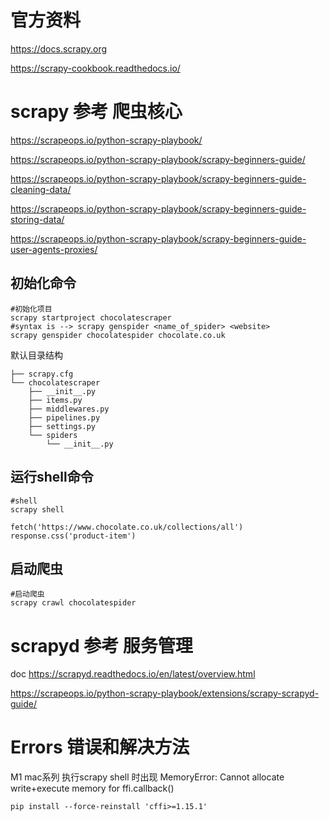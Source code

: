 # 官方资料

https://docs.scrapy.org

https://scrapy-cookbook.readthedocs.io/


# scrapy 参考 爬虫核心
https://scrapeops.io/python-scrapy-playbook/

https://scrapeops.io/python-scrapy-playbook/scrapy-beginners-guide/

https://scrapeops.io/python-scrapy-playbook/scrapy-beginners-guide-cleaning-data/

https://scrapeops.io/python-scrapy-playbook/scrapy-beginners-guide-storing-data/

https://scrapeops.io/python-scrapy-playbook/scrapy-beginners-guide-user-agents-proxies/

## 初始化命令

```
#初始化项目
scrapy startproject chocolatescraper
#syntax is --> scrapy genspider <name_of_spider> <website>
scrapy genspider chocolatespider chocolate.co.uk
```

默认目录结构

```
├── scrapy.cfg
└── chocolatescraper
    ├── __init__.py
    ├── items.py
    ├── middlewares.py
    ├── pipelines.py
    ├── settings.py
    └── spiders
        └── __init__.py
```



## 运行shell命令
```
#shell
scrapy shell

fetch('https://www.chocolate.co.uk/collections/all')
response.css('product-item')
```

## 启动爬虫

```
#启动爬虫
scrapy crawl chocolatespider
```



# scrapyd 参考 服务管理

doc
https://scrapyd.readthedocs.io/en/latest/overview.html

https://scrapeops.io/python-scrapy-playbook/extensions/scrapy-scrapyd-guide/



# Errors 错误和解决方法

M1 mac系列 执行scrapy shell 时出现  MemoryError: Cannot allocate write+execute memory for ffi.callback() 

```
pip install --force-reinstall 'cffi>=1.15.1'
```